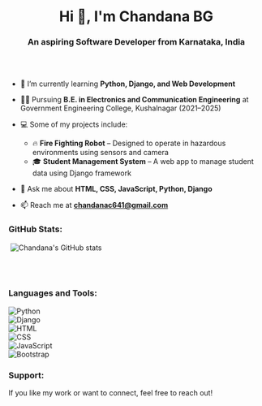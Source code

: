 <h1 align="center">Hi 👋, I'm Chandana BG</h1>
<h3 align="center">An aspiring Software Developer from Karnataka, India</h3>

<br><br>

- 🌱 I’m currently learning **Python, Django, and Web Development**

- 👩‍🎓 Pursuing **B.E. in Electronics and Communication Engineering** at Government Engineering College, Kushalnagar (2021–2025)

- 💻 Some of my projects include:
  - 🔥 **Fire Fighting Robot** – Designed to operate in hazardous environments using sensors and camera
  - 🎓 **Student Management System** – A web app to manage student data using Django framework

- 💬 Ask me about **HTML, CSS, JavaScript, Python, Django**

- 📫 Reach me at **chandanac641@gmail.com**

<h3 align="left">GitHub Stats:</h3>
<div>
<p>&nbsp;<img align="center" src="https://github-readme-stats.vercel.app/api?username=your-github-username&show_icons=true&locale=en" alt="Chandana's GitHub stats" /></p>
<br>
</div>
<br>

<h3 align="left">Languages and Tools:</h3>

![Python](https://img.shields.io/badge/python-3670A0?style=flat&logo=python&logoColor=ffdd54)  
![Django](https://img.shields.io/badge/django-%23092E20.svg?style=flat&logo=django&logoColor=white)  
![HTML](https://img.shields.io/badge/html5-%23E34F26.svg?style=flat&logo=html5&logoColor=white)  
![CSS](https://img.shields.io/badge/css3-%231572B6.svg?style=flat&logo=css3&logoColor=white)  
![JavaScript](https://img.shields.io/badge/javascript-%23323330.svg?style=flat&logo=javascript&logoColor=%23F7DF1E)  
![Bootstrap](https://img.shields.io/badge/bootstrap-%23563D7C.svg?style=flat&logo=bootstrap&logoColor=white)  

<h3 align="left">Support:</h3>
<p>If you like my work or want to connect, feel free to reach out!</p>







